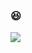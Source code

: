 ### 😆
<a href="https://velog.io/@rawoon" target="_blank"><img src="https://simpleicons.org/icons/velog.svg?style=plastic&logo=로고&logoColor=20C997"/></a>
<!--
**Rawoon-Lee/rawoon-lee** is a ✨ _special_ ✨ repository because its `README.md` (this file) appears on your GitHub profile.

Here are some ideas to get you started:

- 🔭 I’m currently working on ...
- 🌱 I’m currently learning ...
- 👯 I’m looking to collaborate on ...
- 🤔 I’m looking for help with ...
- 💬 Ask me about ...
- 📫 How to reach me: ...
- 😄 Pronouns: ...
- ⚡ Fun fact: ...
-->
